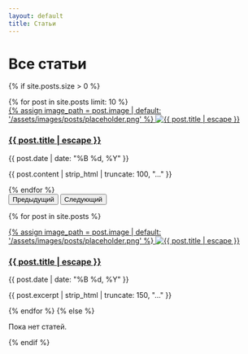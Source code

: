 ```yaml
---
layout: default
title: Статьи
---
```

<h1>Все статьи</h1>

{% if site.posts.size > 0 %}
<!-- Карусель статей -->
<div id="articlesCarousel" class="carousel slide mb-5" data-bs-ride="carousel">
  <div class="carousel-inner">
    {% for post in site.posts limit: 10 %}
    <div class="carousel-item {% if forloop.first %}active{% endif %}">
      <div class="neural-card">
        <a href="{{ post.url | relative_url }}">
          {% assign image_path = post.image | default: '/assets/images/posts/placeholder.png' %}
          <img src="{{ image_path | relative_url }}" class="carousel-image" alt="{{ post.title | escape }}" loading="lazy">
        </a>
        <div class="carousel-caption d-block">
          <h3><a href="{{ post.url | relative_url }}">{{ post.title | escape }}</a></h3>
          <p class="post-date">{{ post.date | date: "%B %d, %Y" }}</p>
          <p>{{ post.content | strip_html | truncate: 100, "..." }}</p>
        </div>
      </div>
    </div>
    {% endfor %}
  </div>
  <button class="carousel-control-prev" type="button" data-bs-target="#articlesCarousel" data-bs-slide="prev">
    <span class="carousel-control-prev-icon" aria-hidden="true"></span>
    <span class="visually-hidden">Предыдущий</span>
  </button>
  <button class="carousel-control-next" type="button" data-bs-target="#articlesCarousel" data-bs-slide="next">
    <span class="carousel-control-next-icon" aria-hidden="true"></span>
    <span class="visually-hidden">Следующий</span>
  </button>
</div>

<!-- Список всех статей -->
  {% for post in site.posts %}
  <div class="card neural-card">
    <a href="{{ post.url | relative_url }}">
      {% assign image_path = post.image | default: '/assets/images/posts/placeholder.png' %}
      <img src="{{ image_path | relative_url }}" alt="{{ post.title | escape }}" loading="lazy">
    </a>
    <h3><a href="{{ post.url | relative_url }}">{{ post.title | escape }}</a></h3>
    <p>{{ post.date | date: "%B %d, %Y" }}</p>
    <p>{{ post.excerpt | strip_html | truncate: 150, "..." }}</p>
  </div>
  {% endfor %}
{% else %}
  <p>Пока нет статей.</p>
{% endif %}
